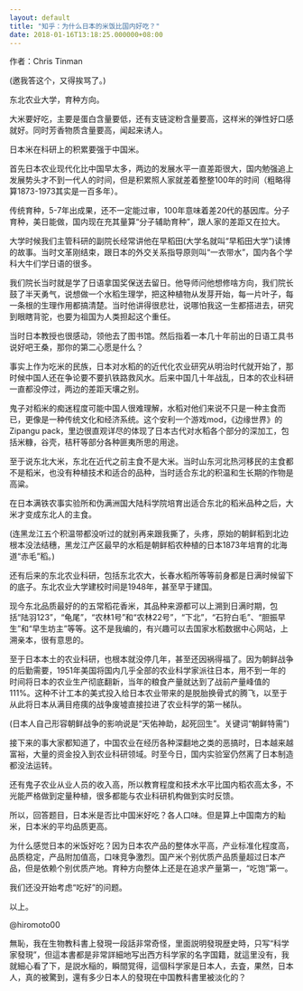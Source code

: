 ```yaml
---
layout: default
title: "知乎：为什么日本的米饭比国内好吃？"
date: 2018-01-16T13:18:25.000000+08:00
---
```


作者：Chris Tinman

(邀我答这个，又得挨骂了。)


东北农业大学，育种方向。

大米要好吃，主要是蛋白含量要低，还有支链淀粉含量要高，这样米的弹性好口感就好。同时芳香物质含量要高，闻起来诱人。

日本米在科研上的积累要强于中国米。


首先日本农业现代化比中国早太多，两边的发展水平一直差距很大，国内勉强追上发展势头才不到一代人的时间，但是积累照人家就差着整整100年的时间（粗略得算1873-1973其实是一百多年）。


传统育种，5-7年出成果，还不一定能过审，100年意味着差20代的基因库。分子育种，美日能做，国内现在充其量算“分子辅助育种”，跟人家的差距又在拉大。

大学时候我们主管科研的副院长经常讲他在早稻田(大学名就叫“早稻田大学”)读博的故事。当时文革刚结束，跟日本的外交关系指导原则叫“一衣带水”，国内各个学科大牛们学日语的很多。


我们院长当时就是学了日语拿国奖保送去留日。他导师问他想修啥方向，我们院长鼓了半天勇气，说想做一个水稻生理学，把这种植物从发芽开始，每一片叶子，每一条根的生理作用都搞清楚。当时他讲得很悲壮，说哪怕我这一生都搭进去，研究到眼瞎背驼，也要为祖国为人类担起这个重任。


当时日本教授也很感动，领他去了图书馆。然后指着一本几十年前出的日语工具书说好吧王桑，那你的第二心愿是什么？

事实上作为吃米的民族，日本对水稻的的近代化农业研究从明治时代就开始了，那时候中国人还在争论要不要扒铁路救风水。后来中国几十年战乱，日本的农业科研一直都没停过，两边的差距天壤之别。

鬼子对稻米的痴迷程度可能中国人很难理解，水稻对他们来说不只是一种主食而已，更像是一种传统文化和经济系统。这个安利一个游戏mod，《边缘世界》的Zipangu pack，里边很直观详尽的体现了日本古代对水稻各个部分的深加工，包括米糠，谷壳，秸秆等部分各种匪夷所思的用途。

至于说东北大米，东北在近代之前主食不是大米。当时山东河北热河移民的主食都不是稻米，也没有种植技术和适合的品种，当时适合东北的积温和生长期的作物是高粱。


在日本满铁农事实验所和伪满洲国大陆科学院培育出适合东北的稻米品种之后，大米才变成东北人的主食。


(连黑龙江五个积温带都没听过的就别再来跟我撕了，头疼，原始的朝鲜稻到北边根本没法结穗，黑龙江产区最早的水稻是朝鲜稻农种植的日本1873年培育的北海道“赤毛”稻。)

还有后来的东北农业科研，包括东北农大，长春水稻所等等前身都是日满时候留下的底子。东北农业大学建校时间是1948年，甚至早于建国。

现今东北品质最好的的五常稻花香米，其品种来源都可以上溯到日满时期，包括“陆羽123”，“龟尾”，“农林1号”和“农林22号”，“下北”，“石狩白毛”、“胆振早生”和“早生坊主”等等。这不是我编的，有兴趣可以去国家水稻数据中心网站，上溯亲本，很有意思的。

至于日本本土的农业科研，也根本就没停几年，甚至还因祸得福了。因为朝鲜战争的后勤需要，1951年美国将国内几乎全部的农业科学家派往日本，用不到一年的时间将日本的农业生产彻底翻新，当年的粮食产量就达到了战前产量峰值的111%。这种不计工本的美式投入给日本农业带来的是脱胎换骨式的腾飞，以至于从此将日本从满目疮痍的战争废墟直接拉进了农业科学的第一梯队。


(日本人自己形容朝鲜战争的影响说是“天佑神助，起死回生”。关键词“朝鲜特需”)

接下来的事大家都知道了，中国农业在经历各种深翻地之类的恶搞时，日本越来越富裕，大量的资金投入到农业科研领域。时至今日，国内实验室仍然离了日本制造都没法运转。


还有鬼子农业从业人员的收入高，所以教育程度和技术水平比国内稻农高太多，不光能严格做到定量种植，很多都能与农业科研机构做到实时反馈。

所以，回答题目，日本米是否比中国米好吃？各人口味。但是算上中国南方的籼米，日本米的平均品质更高。


为什么感觉日本的米饭好吃？因为日本农产品的整体水平高，产业标准化程度高，品质稳定，产品附加值高，口味竞争激烈。国产米个别优质产品质量超过日本产品，但是依赖个别优质产地。育种方向整体上还是在追求产量第一，“吃饱”第一。

我们还没开始考虑“吃好”的问题。

以上。

@hiromoto00

無恥，我在生物教科書上發現一段話非常奇怪，里面説明發現歴史時，只写“科学家發現”，但這本書都是非常詳細地写出西方科学家的名字国籍，就這里没有，我就細心看了下，是説水稲的，瞬間覚得，這個科学家是日本人，去査，果然，日本人，真的被驚到，還有多少日本人的發現在中国教科書里被淡化的？

